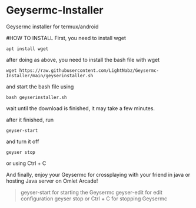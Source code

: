 # Geysermc-Installer

Geysermc installer for termux/android

#HOW TO INSTALL
First, you need to install wget

```sh-session
apt install wget
```

after doing as above, you need to install 
the bash file with wget
```sh-session
wget https://raw.githubusercontent.com/LightNabz/Geysermc-Installer/main/geyserinstaller.sh
```

and start the bash file using
```sh-session
bash geyserinstaller.sh
```

wait until the download is finished, it may take a
few minutes.

after it finished, run 
```sh-session
geyser-start
```

and turn it off 
```sh-session
geyser stop
``` 
or using  Ctrl + C



And finally, enjoy your Geysermc for crossplaying
with your friend in java or hosting Java server on Omlet Arcade!

> geyser-start for starting the Geysermc
> geyser-edit for edit configuration
> geyser stop or Ctrl + C for stopping Geysermc
